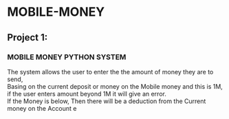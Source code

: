 # MOBILE-MONEY
## Project 1: 
### MOBILE MONEY PYTHON SYSTEM 
The system allows the user to enter the the amount of money they are to send, <br >
Basing on the current deposit or money on the Mobile money and this is 1M, if the user enters amount beyond 1M it will give an error.<br >
If the Money is below, Then there will be a deduction from the Current money on the Account
e
